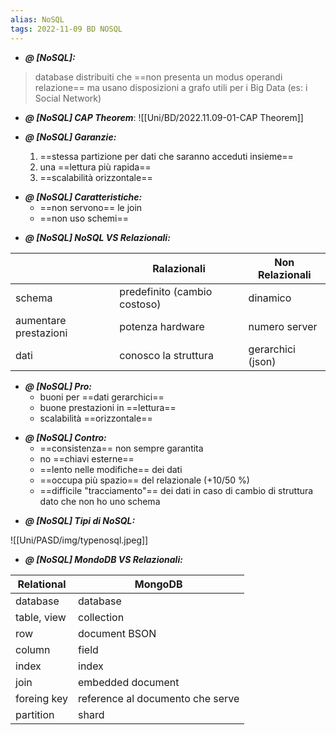 ```yaml
---
alias: NoSQL
tags: 2022-11-09 BD NOSQL
---
```


- ***@ [NoSQL]:***
> database distribuiti che ==non presenta un modus operandi relazione== ma usano disposizioni a grafo utili per i Big Data (es: i Social Network)
<!--ID: 1670236970895-->


- ***@ [NoSQL] CAP Theorem***: ![[Uni/BD/2022.11.09-01-CAP Theorem]]

- ***@ [NoSQL] Garanzie:***
	1. ==stessa partizione per dati che saranno acceduti insieme==
	2. una ==lettura più rapida==
	3. ==scalabilità orizzontale==
<!--ID: 1670236970899-->


- ***@ [NoSQL] Caratteristiche:***
	- ==non servono== le join
	- ==non uso schemi==
<!--ID: 1670236970904-->


- ***@ [NoSQL] NoSQL VS Relazionali:***

||Ralazionali | Non Relazionali|
|---|---|---|
|schema|predefinito (cambio costoso)|dinamico|
|aumentare prestazioni|potenza hardware|numero server|
|dati|conosco la struttura|gerarchici (json)|
<!--ID: 1670236970908-->


- ***@ [NoSQL] Pro:***
	- buoni per ==dati gerarchici==
	- buone prestazioni in ==lettura==
	- scalabilità ==orizzontale==
<!--ID: 1670236970913-->


- ***@ [NoSQL] Contro:***
	- ==consistenza== non sempre garantita
	- no ==chiavi esterne==
	- ==lento nelle modifiche== dei dati
	- ==occupa più spazio== del relazionale (+10/50 %)
	- ==difficile "tracciamento"== dei dati in caso di cambio di struttura dato che non ho uno schema
<!--ID: 1670236970917-->


- ***@ [NoSQL] Tipi di NoSQL:***

![[Uni/PASD/img/typenosql.jpeg]]
<!--ID: 1670236970922-->


- ***@ [NoSQL] MondoDB VS Relazionali:***

|Relational | MongoDB|
|---|---|
|database | database|
|table, view | collection|
|row |document BSON|
|column | field|
|index | index|
|join | embedded document|
|foreing key | reference al documento che serve|
|partition | shard|
<!--ID: 1670236970926-->